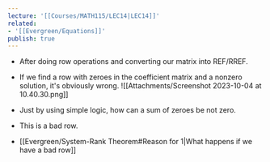 ```yaml
---
lecture: '[[Courses/MATH115/LEC14|LEC14]]'
related:
- '[[Evergreen/Equations]]'
publish: true
---
```


- After doing row operations and converting our matrix into REF/RREF.
- If we find a row with zeroes in the coefficient matrix and a nonzero solution, it's obviously wrong.
![[Attachments/Screenshot 2023-10-04 at 10.40.30.png]]
- Just by using simple logic, how can a sum of zeroes be not zero.
- This is a bad row.

- [[Evergreen/System-Rank Theorem#Reason for 1|What happens if we have a bad row]]
